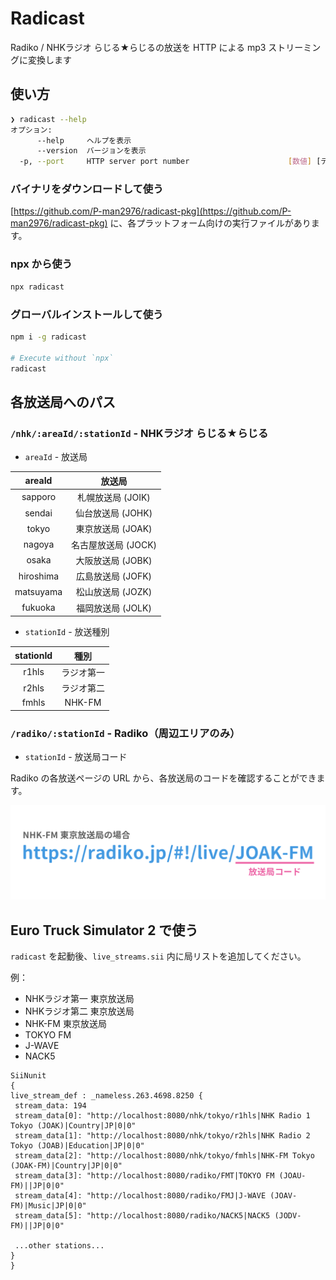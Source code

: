 # Radicast

Radiko / NHKラジオ らじる★らじるの放送を HTTP による mp3 ストリーミングに変換します

## 使い方

```bash
❯ radicast --help     
オプション:
      --help     ヘルプを表示                                                     [真偽]
      --version  バージョンを表示                                                   [真偽]
  -p, --port     HTTP server port number                      [数値] [デフォルト: 8080]
```

### バイナリをダウンロードして使う

[https://github.com/P-man2976/radicast-pkg](https://github.com/P-man2976/radicast-pkg) に、各プラットフォーム向けの実行ファイルがあります。

### npx から使う

```bash
npx radicast
```

### グローバルインストールして使う

```bash
npm i -g radicast

# Execute without `npx`
radicast
```

## 各放送局へのパス

### `/nhk/:areaId/:stationId` - NHKラジオ らじる★らじる

- `areaId` - 放送局

|  areaId   |       放送局        |
| :-------: | :-----------------: |
|  sapporo  |  札幌放送局 (JOIK)  |
|  sendai   |  仙台放送局 (JOHK)  |
|   tokyo   |  東京放送局 (JOAK)  |
|  nagoya   | 名古屋放送局 (JOCK) |
|   osaka   |  大阪放送局 (JOBK)  |
| hiroshima |  広島放送局 (JOFK)  |
| matsuyama |  松山放送局 (JOZK)  |
|  fukuoka  |  福岡放送局 (JOLK)  |

- `stationId` - 放送種別

| stationId |    種別    |
| :-------: | :--------: |
|   r1hls   | ラジオ第一 |
|   r2hls   | ラジオ第二 |
|   fmhls   |   NHK-FM   |

### `/radiko/:stationId` - Radiko（周辺エリアのみ）

- `stationId` - 放送局コード

Radiko の各放送ページの URL から、各放送局のコードを確認することができます。

![URL中の放送局コード位置](./assets/radiko_url.png)

## Euro Truck Simulator 2 で使う

`radicast` を起動後、`live_streams.sii` 内に局リストを追加してください。

例：

- NHKラジオ第一 東京放送局
- NHKラジオ第二 東京放送局
- NHK-FM 東京放送局
- TOKYO FM
- J-WAVE
- NACK5

```text
SiiNunit
{
live_stream_def : _nameless.263.4698.8250 {
 stream_data: 194
 stream_data[0]: "http://localhost:8080/nhk/tokyo/r1hls|NHK Radio 1 Tokyo (JOAK)|Country|JP|0|0"
 stream_data[1]: "http://localhost:8080/nhk/tokyo/r2hls|NHK Radio 2 Tokyo (JOAB)|Education|JP|0|0"
 stream_data[2]: "http://localhost:8080/nhk/tokyo/fmhls|NHK-FM Tokyo (JOAK-FM)|Country|JP|0|0"
 stream_data[3]: "http://localhost:8080/radiko/FMT|TOKYO FM (JOAU-FM)||JP|0|0"
 stream_data[4]: "http://localhost:8080/radiko/FMJ|J-WAVE (JOAV-FM)|Music|JP|0|0"
 stream_data[5]: "http://localhost:8080/radiko/NACK5|NACK5 (JODV-FM)||JP|0|0"

 ...other stations...
}
}
```
